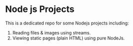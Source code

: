 # Node js Projects

This is a dedicated repo for some Nodejs projects including:

1. Reading files & images using streams.
2. Viewing static pages (plain HTML) using pure NodeJs. 
